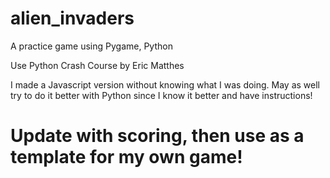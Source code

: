 # alien_invaders
A practice game using Pygame, Python

Use Python Crash Course by Eric Matthes

I made a Javascript version without knowing what I was doing.
May as well try to do it better with Python since I know it better and have instructions!


# Update with scoring, then use as a template for my own game!